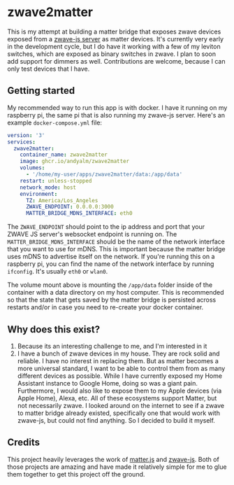 # zwave2matter

This is my attempt at building a matter bridge that exposes zwave devices exposed from a [zwave-js server](https://github.com/zwave-js/zwave-js-server) as matter devices. It's currently very early in the development cycle, but I do have it working with a few of my leviton switches, which are exposed as binary switches in zwave. I plan to soon add support for dimmers as well. Contributions are welcome, because I can only test devices that I have.

## Getting started

My recommended way to run this app is with docker. I have it running on my raspberry pi, the same pi that is also running my zwave-js server. Here's an example `docker-compose.yml` file:

```yaml
version: '3'
services:
  zwave2matter:
    container_name: zwave2matter
    image: ghcr.io/andyalm/zwave2matter
    volumes:
      - '/home/my-user/apps/zwave2matter/data:/app/data'
    restart: unless-stopped
    network_mode: host
    environment:
      TZ: America/Los_Angeles
      ZWAVE_ENDPOINT: 0.0.0.0:3000
      MATTER_BRIDGE_MDNS_INTERFACE: eth0
```

The `ZWAVE_ENDPOINT` should point to the ip address and port that your ZWAVE JS server's websocket endpoint is running on. The `MATTER_BRIDGE_MDNS_INTERFACE` should be the name of the network interface that you want to use for mDNS. This is important because the matter bridge uses mDNS to advertise itself on the network. If you're running this on a raspberry pi, you can find the name of the network interface by running `ifconfig`. It's usually `eth0` or `wlan0`.

The volume mount above is mounting the `/app/data` folder inside of the container with a data directory on my host computer. This is recommended so that the state that gets saved by the matter bridge is persisted across restarts and/or in case you need to re-create your docker container.

## Why does this exist?

1. Because its an interesting challenge to me, and I'm interested in it
2. I have a bunch of zwave devices in my house. They are rock solid and reliable. I have no interest in replacing them. But as matter becomes a more universal standard, I want to be able to control them from as many different devices as possible. While I have currently exposed my Home Assistant instance to Google Home, doing so was a giant pain. Furthermore, I would also like to expose them to my Apple devices (via Apple Home), Alexa, etc. All of these ecosystems support Matter, but not necessarily zwave. I looked around on the internet to see if a zwave to matter bridge already existed, specifically one that would work with zwave-js, but could not find anything. So I decided to build it myself.

## Credits

This project heavily leverages the work of [matter.js](https://github.com/project-chip/matter.js) and [zwave-js](https://github.com/zwave-js/zwave-js-server). Both of those projects are amazing and have made it relatively simple for me to glue them together to get this project off the ground.
